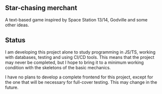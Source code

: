 ## Star-chasing merchant
A text-based game inspired by Space Station 13/14, Godville and some other ideas.

## Status
I am developing this project alone to study programming in JS/TS, working with databases, testing and using CI/CD tools. This means that the project may never be completed, but I hope to bring it to a minimum working condition with the skeletons of the basic mechanics.

I have no plans to develop a complete frontend for this project, except for the one that will be necessary for full-cover testing. This may change in the future.
